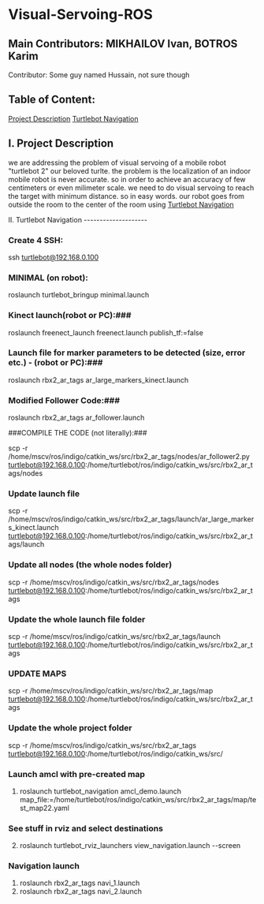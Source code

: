 # Visual-Servoing-ROS
## Main Contributors: MIKHAILOV Ivan, BOTROS Karim
Contributor: Some guy named Hussain, not sure though

## Table of Content:

[Project Description](https://github.com/Kivo0/Visual-Servoing-ROS#i-Project-Description)
[Turtlebot Navigation](https://github.com/Kivo0/Visual-Servoing-ROS#Turtlebot-Navigation)




I. Project Description
   -------------------
we are addressing the problem of visual servoing of a mobile robot "turtlebot 2" our beloved turlte. the problem is the localization of an indoor mobile robot is never accurate. so in order to achieve an accuracy of few centimeters or even milimeter scale. we need to do visual servoing to reach the target with minimum distance. so in easy words. our robot goes from outside the room to the center of the room using [Turtlebot Navigation](https://github.com/Kivo0/Visual-Servoing-ROS#Turtlebot-Navigation)



II. Turtlebot Navigation
    --------------------



### Create 4 SSH: ###

ssh turtlebot@192.168.0.100

### MINIMAL (on robot): ###

roslaunch turtlebot_bringup minimal.launch

### Kinect launch(robot or PC):###

roslaunch freenect_launch freenect.launch publish_tf:=false

### Launch file for marker parameters to be detected (size, error etc.) - (robot or PC):###

roslaunch rbx2_ar_tags ar_large_markers_kinect.launch

### Modified Follower Code:###

roslaunch rbx2_ar_tags ar_follower.launch

###COMPILE THE CODE (not literally):###

scp -r /home/mscv/ros/indigo/catkin_ws/src/rbx2_ar_tags/nodes/ar_follower2.py turtlebot@192.168.0.100:/home/turtlebot/ros/indigo/catkin_ws/src/rbx2_ar_tags/nodes

### Update launch file ###

scp -r /home/mscv/ros/indigo/catkin_ws/src/rbx2_ar_tags/launch/ar_large_markers_kinect.launch turtlebot@192.168.0.100:/home/turtlebot/ros/indigo/catkin_ws/src/rbx2_ar_tags/launch

### Update all nodes (the whole nodes folder) ###

scp -r /home/mscv/ros/indigo/catkin_ws/src/rbx2_ar_tags/nodes turtlebot@192.168.0.100:/home/turtlebot/ros/indigo/catkin_ws/src/rbx2_ar_tags

### Update the whole launch file folder ###

scp -r /home/mscv/ros/indigo/catkin_ws/src/rbx2_ar_tags/launch turtlebot@192.168.0.100:/home/turtlebot/ros/indigo/catkin_ws/src/rbx2_ar_tags

### UPDATE MAPS ###

scp -r /home/mscv/ros/indigo/catkin_ws/src/rbx2_ar_tags/map turtlebot@192.168.0.100:/home/turtlebot/ros/indigo/catkin_ws/src/rbx2_ar_tags


### Update the whole project folder ###
scp -r /home/mscv/ros/indigo/catkin_ws/src/rbx2_ar_tags turtlebot@192.168.0.100:/home/turtlebot/ros/indigo/catkin_ws/src/

### Launch amcl with pre-created map ###
1. roslaunch turtlebot_navigation amcl_demo.launch map_file:=/home/turtlebot/ros/indigo/catkin_ws/src/rbx2_ar_tags/map/test_map22.yaml

### See stuff in rviz and select destinations ###
2. roslaunch turtlebot_rviz_launchers view_navigation.launch --screen 


### Navigation launch ###
1. roslaunch rbx2_ar_tags navi_1.launch
2. roslaunch rbx2_ar_tags navi_2.launch

